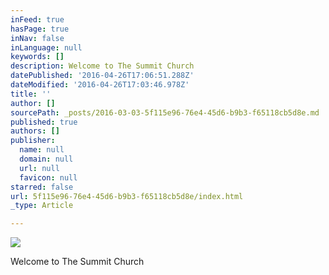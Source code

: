 ```yaml
---
inFeed: true
hasPage: true
inNav: false
inLanguage: null
keywords: []
description: Welcome to The Summit Church
datePublished: '2016-04-26T17:06:51.288Z'
dateModified: '2016-04-26T17:03:46.978Z'
title: ''
author: []
sourcePath: _posts/2016-03-03-5f115e96-76e4-45d6-b9b3-f65118cb5d8e.md
published: true
authors: []
publisher:
  name: null
  domain: null
  url: null
  favicon: null
starred: false
url: 5f115e96-76e4-45d6-b9b3-f65118cb5d8e/index.html
_type: Article

---
```

![](https://the-grid-user-content.s3-us-west-2.amazonaws.com/6edc1a43-356d-4de1-a6c8-f7bcacf6e648.png)

Welcome to The Summit Church